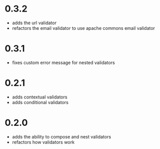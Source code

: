 # 0.3.2

* adds the url validator
* refactors the email validator to use apache commons email validator

# 0.3.1

* fixes custom error message for nested validators

# 0.2.1

* adds contextual validators
* adds conditional validators

# 0.2.0

* adds the ability to compose and nest validators
* refactors how validators work
